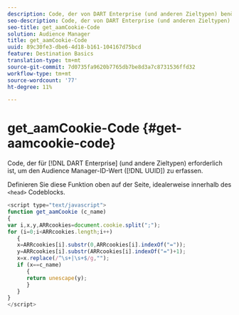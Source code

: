 ```yaml
---
description: Code, der von DART Enterprise (und anderen Zieltypen) benötigt wird, um den UUID-Wert (Unique User ID) des Audience Managers zu erfassen.
seo-description: Code, der von DART Enterprise (und anderen Zieltypen) benötigt wird, um den UUID-Wert (Unique User ID) des Audience Managers zu erfassen.
seo-title: get_aamCookie-Code
solution: Audience Manager
title: get_aamCookie-Code
uuid: 89c30fe3-dbe6-4d18-b161-104167d75bcd
feature: Destination Basics
translation-type: tm+mt
source-git-commit: 7d0735fa9620b7765db7be8d3a7c8731536ffd32
workflow-type: tm+mt
source-wordcount: '77'
ht-degree: 11%

---
```



# get_aamCookie-Code {#get-aamcookie-code}

Code, der für [!DNL DART Enterprise] (und andere Zieltypen) erforderlich ist, um den Audience Manager-ID-Wert ([!DNL UUID]) zu erfassen.

Definieren Sie diese Funktion oben auf der Seite, idealerweise innerhalb des `<head>` Codeblocks.

<!-- r_aam_de_cookie.xml -->

```js
<script type="text/javascript">
function get_aamCookie (c_name)
{
var i,x,y,ARRcookies=document.cookie.split(";");
for (i=0;i<ARRcookies.length;i++)
   {
   x=ARRcookies[i].substr(0,ARRcookies[i].indexOf("="));
   y=ARRcookies[i].substr(ARRcookies[i].indexOf("=")+1);
   x=x.replace(/^\s+|\s+$/g,"");
   if (x==c_name)
      { 
      return unescape(y);
      }
   }
}
</script>
```
